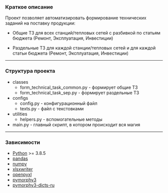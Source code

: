 ### Краткое описание

Проект позволяет автоматизировать формирование технических заданий на поставку продукции:

* Общие ТЗ для всех станций/тепловых сетей с разбивкой по статьям бюджета (Ремонт, Эксплуатация, Инвестиции)

* Раздельные ТЗ для каждой станции/тепловых сетей и для каждой статьи бюджета (Ремонт, Эксплуатация, Инвестиции)
---

### Структура проекта
 - classes
   - form_technical_task_common.py - формирует общие ТЗ
   - form_technical_task_sep.py - формирует раздельные ТЗ
 - configs
   - config.py - конфигурационный файл
   - texts.py - файл с текстовками
 - utilities
   - helpers.py - вспомогательные методы
 - main.py - главный скрипт, в котором происходит вся магия
---

### Зависимости
* [Python](https://www.python.org/downloads/) >= 3.8.5
* [pandas](https://pandas.pydata.org/)
* [numpy](https://numpy.org/)
* [xlsxwriter](https://xlsxwriter.readthedocs.io/)
* [openpyxl](https://openpyxl.readthedocs.io/en/stable/)
* [pymorphy3](https://github.com/no-plagiarism/pymorphy3)
* [pymorphy3-dicts-ru](https://pypi.org/project/pymorphy3-dicts-ru)